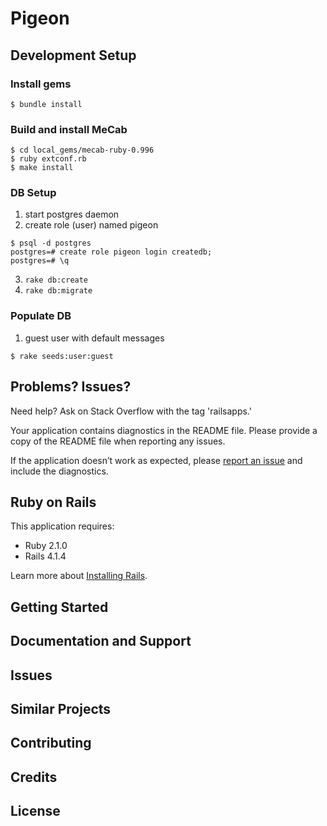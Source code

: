 Pigeon
================

## Development Setup

### Install gems

```
$ bundle install
```

### Build and install MeCab

```
$ cd local_gems/mecab-ruby-0.996
$ ruby extconf.rb
$ make install
```

### DB Setup

1. start postgres daemon
2. create role (user) named pigeon
  ```
  $ psql -d postgres
  postgres=# create role pigeon login createdb;
  postgres=# \q
  ```
3. `rake db:create`
4. `rake db:migrate`

### Populate DB

1. guest user with default messages
  ```
  $ rake seeds:user:guest
  ```

Problems? Issues?
-----------

Need help? Ask on Stack Overflow with the tag 'railsapps.'

Your application contains diagnostics in the README file. Please provide a copy of the README file when reporting any issues.

If the application doesn’t work as expected, please [report an issue](https://github.com/RailsApps/rails_apps_composer/issues)
and include the diagnostics.

Ruby on Rails
-------------

This application requires:

- Ruby 2.1.0
- Rails 4.1.4

Learn more about [Installing Rails](http://railsapps.github.io/installing-rails.html).

Getting Started
---------------

Documentation and Support
-------------------------

Issues
-------------

Similar Projects
----------------

Contributing
------------

Credits
-------

License
-------
